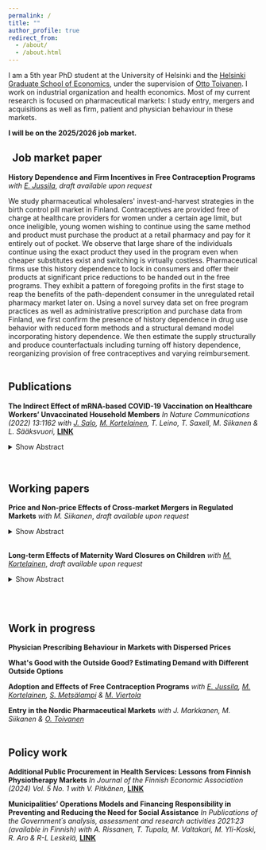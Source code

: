 ```yaml
---
permalink: /
title: ""
author_profile: true
redirect_from: 
  - /about/
  - /about.html
---
```


I am a 5th year PhD student at the University of Helsinki and the [Helsinki Graduate School of Economics](https://www.helsinkigse.fi/), under the supervision of [Otto Toivanen](https://aalto-econ.fi/toivanen/). I work on industrial organization and health economics. Most of my current research is focused on pharmaceutical markets: I study entry, mergers and acquisitions as well as firm, patient and physician behaviour in these markets.

**I will be on the 2025/2026 job market.**

## <i class="fas fa-capsules" style="margin-right: 8px;"></i> Job market paper <i class="fas fa-capsules" style="margin-left: 8px;"></i>

**History Dependence and Firm Incentives in Free Contraception Programs** *with [E. Jussila](https://elinajussila.github.io/)*, *draft available upon request*


We study pharmaceutical wholesalers' invest-and-harvest strategies in the birth control pill market in Finland. Contraceptives are provided free of charge at healthcare providers for women under a certain age limit, but once ineligible, young women wishing to continue using the same method and product must purchase the product at a retail pharmacy and pay for it entirely out of pocket. We observe that large share of the individuals continue using the exact product they used in the program even when cheaper substitutes exist and switching is virtually costless. Pharmaceutical firms use this history dependence to lock in consumers and offer their products at significant price reductions to be handed out in the free programs. They exhibit a pattern of foregoing profits in the first stage to reap the benefits of the path-dependent consumer in the unregulated retail pharmacy market later on. Using a novel survey data set on free program practices as well as administrative prescription and purchase data from Finland, we first confirm the presence of history dependence in drug use behavior with reduced form methods and a structural demand model incorporating history dependence. We then estimate the supply structurally and produce counterfactuals including turning off history dependence, reorganizing provision of free contraceptives and varying reimbursement.
<br><br>

## Publications
**The Indirect Effect of mRNA-based COVID-19 Vaccination on Healthcare Workers’ Unvaccinated Household Members**
*In Nature Communications (2022) 13:1162 with [J. Salo](https://www.jussipekkasalo.com/home), [M. Kortelainen](https://sites.google.com/view/mikakorte/home), T. Leino, T. Saxell, M. Siikanen & L. Sääksvuori,* **[LINK](https://www.nature.com/articles/s41467-022-28825-4)**
<details>
  <summary>Show Abstract</summary>
Mass vaccination is effective in reducing SARS-CoV-2 infections among vaccinated individuals. However, it remains unclear how effectively COVID-19 vaccines prevent people from spreading the virus to their close contacts. Using nationwide administrative datasets on SARS-CoV-2 infections, vaccination records, demographics, and unique household IDs, we conducted an observational cohort study to estimate the direct and indirect effectiveness of mRNA-based COVID-19 vaccines in reducing infections among vaccinated healthcare workers and their unvaccinated household members. Our estimates for adults imply indirect effectiveness of 39.1% (95% CI: −7.1% to 65.3%) two weeks and 39.0% (95% CI: 18.9% to 54.0%) eight weeks after the second dose. We find that the indirect effect of mRNA-based COVID-19 vaccines within households is smaller for unvaccinated children than for adults and statistically insignificant. Here, we show that mRNA-based COVID-19 vaccines are associated with a reduction in SARS-CoV-2 infections not only among vaccinated individuals but also among unvaccinated adult household members in a real-world setting.
</details>
<br><br>

## Working papers

**Price and Non-price Effects of Cross-market Mergers in Regulated Markets** *with M. Siikanen*, *draft available upon request*
<details>
  <summary>Show Abstract</summary>
We study how cross-market mergers affect price and non-price outcomes in the pharmaceutical markets of two Nordic countries, Finland and Sweden, that have differing regulatory environments. Cross-market mergers entail the merging of two firms that compete in different active ingredient markets, that are used to treat the same illnesses. The customers can therefore be seen as common, even though the markets are separate. We use product-level price and quantity data from the two countries and analyze the effects of the mergers on expenditure, prices, sales and assortment, analyzing the differences in net, target firm and rival firm effects using differences-in-differences. In both countries, we find no economically significant adverse effects of the studied mergers on pharmaceutical short term expenditure or prices. Second, we find no adverse effects on the pharmaceutical assortment or on market size. Third, we find merger effects vary markedly between target firms and rival firms, underscoring the importance of research designs in which control units are not directly exposed to the merger. Finally, we demonstrate the importance of defining the merger event correctly in time: the use of the announcement or deal date as the event may generate differing results. The paper offers novel insights into the joint effects of market regulation and mergers, a topic previously understudied in drug markets.
</details>
<br>


**Long-term Effects of Maternity Ward Closures on Children** *with [M. Kortelainen](https://sites.google.com/view/mikakorte/home)*, *draft available upon request*
<details>
  <summary>Show Abstract</summary>
  It is widely known that early-life health interventions can affect long-term outcomes later in life. This paper studies how the closures of maternity wards affect short-term health outcomes as well as educational and labour market outcomes of children in their adulthood using a quasi-experimental research design and nationwide administrative data sets from Finland. Using difference-in-differences approach that allows for heterogeneous treatment effects in a staggered design, we find significant improvements in perinatal child health outcomes in the short run. In the long run, we find significant positive effects of closures on upper secondary educational attainment as well as employment and earnings. The paper contributes to a previously understudied topic on the effect of specialized healthcare unit closures on short-term health outcomes and long-term educational and labour market outcomes of children in the modern context.
</details>


<br><br>

## Work in progress


**Physician Prescribing Behaviour in Markets with Dispersed Prices**

**What's Good with the Outside Good? Estimating Demand with Different Outside Options**

**Adoption and Effects of Free Contraception Programs** *with [E. Jussila](https://elinajussila.github.io/), [M. Kortelainen](https://sites.google.com/view/mikakorte/home), [S. Metsälampi](https://satumetsa.github.io/) & [M. Viertola](https://viertolam.github.io/)*

**Entry in the Nordic Pharmaceutical Markets** *with J. Markkanen, M. Siikanen & [O. Toivanen](https://aalto-econ.fi/toivanen/)*
<br><br>



## Policy work
**Additional Public Procurement in Health Services: Lessons from Finnish Physiotherapy Markets**
*In Journal of the Finnish Economic Association (2024) Vol. 5 No. 1 with V. Pitkänen,* **[LINK](https://journal.fi/jfea/article/view/137938)**

**Municipalities’ Operations Models and Financing Responsibility in Preventing and Reducing the Need for Social Assistance**
*In Publications of the Government´s analysis, assessment and research activities 2021:23 (available in Finnish) with A. Rissanen, T. Tupala, M. Valtakari, M. Yli-Koski, R. Aro & R-L Leskelä,* **[LINK](https://julkaisut.valtioneuvosto.fi/handle/10024/163025)**
